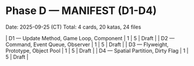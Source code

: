 # Phase D — MANIFEST (D1-D4)
Date: 2025-09-25 (CT)
Total: 4 cards, 20 katas, 24 files

| D1 — Update Method, Game Loop, Component | 1 | 5 | Draft |
| D2 — Command, Event Queue, Observer | 1 | 5 | Draft |
| D3 — Flyweight, Prototype, Object Pool | 1 | 5 | Draft |
| D4 — Spatial Partition, Dirty Flag | 1 | 5 | Draft |